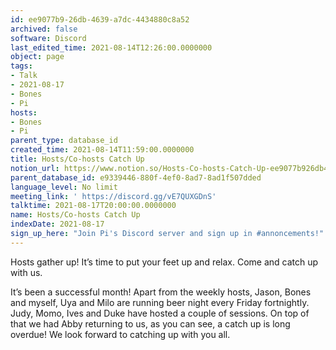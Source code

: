 ```yaml
---
id: ee9077b9-26db-4639-a7dc-4434880c8a52
archived: false
software: Discord
last_edited_time: 2021-08-14T12:26:00.0000000
object: page
tags:
- Talk
- 2021-08-17
- Bones
- Pi
hosts:
- Bones
- Pi
parent_type: database_id
created_time: 2021-08-14T11:59:00.0000000
title: Hosts/Co-hosts Catch Up
notion_url: https://www.notion.so/Hosts-Co-hosts-Catch-Up-ee9077b926db4639a7dc4434880c8a52
parent_database_id: e9339446-880f-4ef0-8ad7-8ad1f507dded
language_level: No limit
meeting_link: ' https://discord.gg/vE7QUXGDnS'
talktime: 2021-08-17T20:00:00.0000000
name: Hosts/Co-hosts Catch Up
indexDate: 2021-08-17
sign_up_here: "Join Pi's Discord server and sign up in #annoncements!"
---
```









Hosts gather up! It’s time to put your feet up and relax. Come and catch up with us.

It’s been a successful month! Apart from the weekly hosts, Jason, Bones and myself, Uya and Milo are running beer night every Friday fortnightly. Judy, Momo, Ives and Duke have hosted a couple of sessions. On top of that we had Abby returning to us, as you can see, a catch up is long overdue! We look forward to catching up with you all.

















